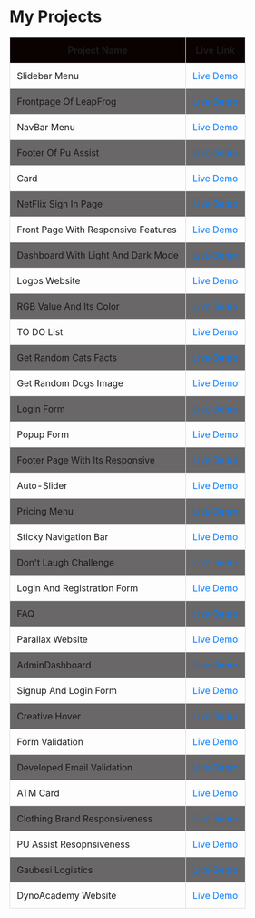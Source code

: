 <!DOCTYPE html>
<html lang="en">
<head>
  <meta charset="UTF-8">
  <meta name="viewport" content="width=device-width, initial-scale=1.0">
  <title>Project Showcase</title>
  <style>
  
    table {
      width: 100%;
      border-collapse: collapse;
      margin: 20px 0;
      font-size: 18px;
      text-align: left;

    }
    th, td {
      padding: 12px;
      border: 1px solid #ddd;
    }
    th {
      background-color:rgb(10, 1, 1);
    }
    tr:nth-child(even) {
      background-color:rgb(105, 103, 103);

    }
    a {
      color: #007BFF;
      text-decoration: none;


    }
    a:hover {
      text-decoration: underline;
    }
    td:first-child {
      text-transform: capitalize; /* Capitalize project names */
    }

  </style>
</head>
<body>
  <h1>My Projects</h1>
  <table>
    <thead>
      <tr>
        <th>Project Name</th>
        <th>Live Link</th>
      </tr>
    </thead>
    <tbody>
      <tr>
        <td>Slidebar Menu</td>
        <td><a href="https://techcharlie0.github.io/60DaysOflearningLeapfrog-2024/Day%207/index.html" target="_blank">Live Demo</a></td>
      </tr>
      <tr>
        <td>Frontpage of LeapFrog</td>
        <td><a href="https://techcharlie0.github.io/60DaysOflearningLeapfrog-2024/Day%208/index.html">Live Demo</a></td>
      </tr>
      <tr>
        <td>NavBar menu</td>
        <td><a href="https://techcharlie0.github.io/60DaysOflearningLeapfrog-2024/Day%2010/index.html">Live Demo</a></td>
      </tr>
      <tr>
        <td>footer of pu assist</td>
        <td><a href="https://techcharlie0.github.io/60DaysOflearningLeapfrog-2024/Day%2011/index.html">Live Demo</a></td>
      </tr>
      <tr>
        <td>Card</td>
        <td><a href="https://techcharlie0.github.io/60DaysOflearningLeapfrog-2024/Day%2011/card.html">Live Demo</a></td>
      </tr>
      <tr>
        <td>NetFlix Sign in page</td>
        <td><a href="https://techcharlie0.github.io/60DaysOflearningLeapfrog-2024/Day%2012/index.html">Live Demo</a></td>
      </tr>
      <tr>
        <td>Front page with responsive features</td>
        <td><a href="https://techcharlie0.github.io/60DaysOflearningLeapfrog-2024/Day%2017/index.html">Live Demo</a></td>
      </tr>
      <tr>
        <td>Dashboard with light and dark mode</td>
        <td><a href="https://techcharlie0.github.io/60DaysOflearningLeapfrog-2024/Day%2022/index.html">Live Demo</a></td>
      </tr>
      <tr>
        <td>Logos website</td>
        <td><a href="https://techcharlie0.github.io/60DaysOflearningLeapfrog-2024/Day%2025/index.html">Live Demo</a></td>
      </tr>
      <tr>
        <td>RGB value and its color</td>
        <td><a href="https://techcharlie0.github.io/60DaysOflearningLeapfrog-2024/Day%2028/index.html">Live Demo</a></td>
      </tr>
      <tr>
        <td>TO DO List</td>
        <td><a href="https://techcharlie0.github.io/60DaysOflearningLeapfrog-2024/Day%2029/index.html">Live Demo</a></td>
      </tr>
      <tr>
        <td>Get random cats facts</td>
        <td><a href="https://techcharlie0.github.io/60DaysOflearningLeapfrog-2024/Day%2033/index.html">Live Demo</a></td>
      </tr>
      <tr>
        <td>get random dogs image</td>
        <td><a href="https://techcharlie0.github.io/60DaysOflearningLeapfrog-2024/Day%2034/index.html">Live Demo</a></td>
      </tr>
      <tr>
        <td>Login Form</td>
        <td><a href="https://techcharlie0.github.io/60DaysOflearningLeapfrog-2024/Day%2035/index.html">Live Demo</a></td>
      </tr>
      <tr>
        <td>Popup form </td>
        <td><a href="https://techcharlie0.github.io/60DaysOflearningLeapfrog-2024/Day%2036/index.html">Live Demo</a></td>
      </tr>
      <tr>
        <td>Footer page with its responsive</td>
        <td><a href="https://techcharlie0.github.io/60DaysOflearningLeapfrog-2024/Day%2037/index.html">Live Demo</a></td>
      </tr>
      <tr>
        <td>Auto-Slider</td>
        <td><a href="https://techcharlie0.github.io/60DaysOflearningLeapfrog-2024/Day%2038/index.html">Live Demo</a></td>
      </tr>
      <tr>
        <td>Pricing menu</td>
        <td><a href="https://techcharlie0.github.io/60DaysOflearningLeapfrog-2024/Day%2039/index.html">Live Demo</a></td>
      </tr>
      <tr>
        <td>sticky navigation bar</td>
        <td><a href="https://techcharlie0.github.io/60DaysOflearningLeapfrog-2024/Day%2040/index.html">Live Demo</a></td>
      </tr>
      <tr>
        <td>Don't laugh challenge </td>
        <td><a href="https://techcharlie0.github.io/60DaysOflearningLeapfrog-2024/Day%2041/index.html">Live Demo</a></td>
      </tr>
      <tr>
        <td>Login and registration form</td>
        <td><a href="https://techcharlie0.github.io/60DaysOflearningLeapfrog-2024/Day%2042/index.html">Live Demo</a></td>
      </tr>
      <tr>
        <td>FAQ</td>
        <td><a href="https://techcharlie0.github.io/60DaysOflearningLeapfrog-2024/Day%2043/index.html">Live Demo</a></td>
      </tr>
      <tr>
        <td>Parallax website</td>
        <td><a href="https://techcharlie0.github.io/60DaysOflearningLeapfrog-2024/Day%2044/index.html">Live Demo</a></td>
      </tr>
      <tr>
        <td>AdminDashboard</td>
        <td><a href="https://techcharlie0.github.io/60DaysOflearningLeapfrog-2024/Day%2045/index.html">Live Demo</a></td>
      </tr>
      <tr>
        <td>Signup and login form</td>
        <td><a href="https://techcharlie0.github.io/60DaysOflearningLeapfrog-2024/Day%2046/index.html">Live Demo</a></td>
      </tr>
      <tr>
        <td>Creative hover </td>
        <td><a href="https://techcharlie0.github.io/60DaysOflearningLeapfrog-2024/Day%2047/index.html">Live Demo</a></td>
      </tr>
      <tr>
        <td>form validation </td>
        <td><a href="https://techcharlie0.github.io/60DaysOflearningLeapfrog-2024/Day%2048/index.html">Live Demo</a></td>
      </tr>
      <tr>
        <td>Developed email validation</td>
        <td><a href="https://techcharlie0.github.io/60DaysOflearningLeapfrog-2024/Day%2049/index.html">Live Demo</a></td>
      </tr>
      <tr>
        <td>ATM Card</td>
        <td><a href="https://techcharlie0.github.io/60DaysOflearningLeapfrog-2024/Day%2050/index.html">Live Demo</a></td>
      </tr>
      <tr>
        <td>clothing brand responsiveness</td>
        <td><a href="https://techcharlie0.github.io/60DaysOflearningLeapfrog-2024/Day%2054/index.html">Live Demo</a></td>
      </tr>
      <tr>
        <td>PU Assist resopnsiveness</td>
        <td><a href="https://techcharlie0.github.io/60DaysOflearningLeapfrog-2024/Day%2056/index.html">Live Demo</a></td>
      </tr><tr>
        <td>Gaubesi logistics</td>
        <td><a href="https://techcharlie0.github.io/60DaysOflearningLeapfrog-2024/Day%2056/index.html">Live Demo</a></td>
      </tr><tr>
        <td>DynoAcademy Website</td>
        <td><a href="https://techcharlie0.github.io/60DaysOflearningLeapfrog-2024/Day%2060/index.html">Live Demo</a></td>
      </tr>
    </tbody>
  </table>
</body>
</html>
